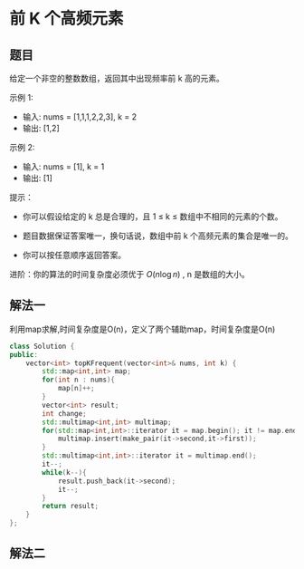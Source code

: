 # 前 K 个高频元素
## 题目
给定一个非空的整数数组，返回其中出现频率前 k 高的元素。

示例 1:
+ 输入: nums = [1,1,1,2,2,3], k = 2
+ 输出: [1,2]

示例 2:
+ 输入: nums = [1], k = 1
+ 输出: [1]

提示：

+ 你可以假设给定的 k 总是合理的，且 1 ≤ k ≤ 数组中不相同的元素的个数。

+ 题目数据保证答案唯一，换句话说，数组中前 k 个高频元素的集合是唯一的。

+ 你可以按任意顺序返回答案。

进阶：你的算法的时间复杂度必须优于 $O(n \log n)$ , n 是数组的大小。

## 解法一
利用map求解,时间复杂度是O(n)，定义了两个辅助map，时间复杂度是O(n)
```c++
class Solution {
public:
    vector<int> topKFrequent(vector<int>& nums, int k) {
        std::map<int,int> map;
        for(int n : nums){
            map[n]++;
        }
        vector<int> result;
        int change;
        std::multimap<int,int> multimap;
        for(std::map<int,int>::iterator it = map.begin(); it != map.end(); it++){
            multimap.insert(make_pair(it->second,it->first));
        }
        std::multimap<int,int>::iterator it = multimap.end();
        it--;
        while(k--){
            result.push_back(it->second);
            it--;
        }
        return result;
    }
};
```
## 解法二
